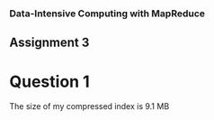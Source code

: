 ### Data-Intensive Computing with MapReduce
## Assignment 3
# Question 1
The size of my compressed index is 9.1 MB
